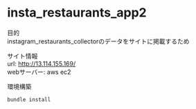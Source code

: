 # insta_restaurants_app2

目的  
instagram_restaurants_collectorのデータをサイトに掲載するため  

サイト情報  
url: http://13.114.155.169/  
webサーバー: aws ec2

環境構築
```
bundle install
```
